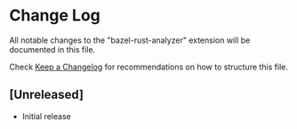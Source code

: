 # Change Log

All notable changes to the "bazel-rust-analyzer" extension will be documented in this file.

Check [Keep a Changelog](http://keepachangelog.com/) for recommendations on how to structure this file.

## [Unreleased]

- Initial release